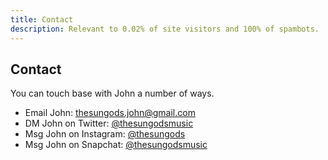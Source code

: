 ```yaml
---
title: Contact
description: Relevant to 0.02% of site visitors and 100% of spambots.
---
```


## Contact

You can touch base with John a number of ways.

- Email John: [thesungods.john@gmail.com](thesungods.john@gmail.com)
- DM John on Twitter: [@thesungodsmusic](https://twitter.com/thesungodsmusic)
- Msg John on Instagram: [@thesungods](https://www.instagram.com/thesungods/)
- Msg John on Snapchat: [@thesungodsmusic](/images/snapcode.png)
